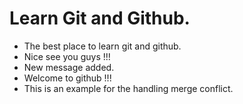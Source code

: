 # Learn Git and Github.


- The best place to learn git and github.
- Nice see you guys !!!
- New message added.
- Welcome to github !!!
- This is an example for the handling merge conflict.

